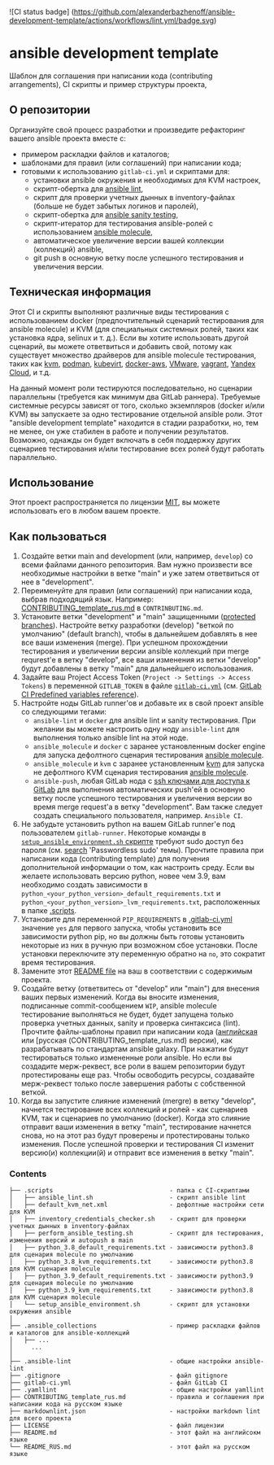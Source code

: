 ![CI status badge]
(https://github.com/alexanderbazhenoff/ansible-development-template/actions/workflows/lint.yml/badge.svg)

# ansible development template

Шаблон для соглашения при написании кода (contributing arrangements), CI скрипты и пример структуры проекта, 

## О репозитории

Организуйте свой процесс разработки и произведите рефакторинг вашего ansible проекта вместе с:

- примером раскладки файлов и каталогов;
- шаблонами для правил (или соглашений) при написании кода;
- готовыми к использованию `gitlab-ci.yml` и скриптами для:
  - установки ansible окружения и необходимых для KVM настроек,
  - скрипт-обертка для [ansible lint](https://ansible-lint.readthedocs.io/),
  - скрипт для проверки учетных дынных в inventory-файлах (больше не будет забытых логинов и паролей),
  - скрипт-обертка для [ansible sanity testing](https://docs.ansible.com/ansible/latest/dev_guide/testing_sanity.html),
  - скрипт-итератор для тестирования ansible-ролей c использованием 
    [ansible molecule](https://molecule.readthedocs.io/en/latest/),
  - автоматическое увеличение версии вашей коллекции (коллекций) ansible,
  - git push в основную ветку после успешного тестирования и увеличения версии.

## Техническая информация

Этот CI и скрипты выполняют различные виды тестирования с использованием docker (предпочтительный сценарий тестирования
для ansible molecule) и KVM (для специальных системных ролей, таких как установка ядра, selinux и т. д.). Если вы хотите
использовать другой сценарий, вы можете ответвиться и добавить свой, потому как существует множество драйверов для
ansible molecule тестирования, таких как [kvm](https://github.com/alexanderbazhenoff/molecule-libvirt-delegated),
[podman](https://github.com/ansible-community/molecule-podman),
[kubevirt](https://github.com/ansible-community/molecule-kubevirt),
[docker-aws](https://github.com/jonashackt/molecule-ansible-docker-aws), 
[VMware](https://github.com/ansible-community/molecule-vmware), 
[vagrant](https://github.com/ansible-community/molecule-vagrant), 
[Yandex Cloud](https://github.com/arenadata/ansible-module-yandex-cloud), и т.д.

На данный момент роли тестируются последовательно, но сценарии параллельны (требуется как минимум два GitLab раннера).
Требуемые системные ресурсы зависят от того, сколько экземпляров (docker и/или KVM) вы запускаете за одно тестирование 
отдельной ansible роли. Этот "ansible development template" находится в стадии разработки, но, тем не менее, он
уже стабилен в работе и получении результатов. Возможно, однажды он будет включать в себя поддержку других сценариев
тестирования и/или тестирование всех ролей будут работать параллельно.

## Использование

Этот проект распространяется по лицензии [MIT](LICENSE), вы можете использовать его в любом вашем проекте.

## Как пользоваться

1. Создайте ветки main and development (или, например, `develop`) со всеми файлами данного репозитория. Вам нужно
произвести все необходимые настройки в ветке "main" и уже затем ответвиться от нее в "development".
2. Переименуйте для правил (или соглашений) при написании кода, выбрав подходящий язык. Например:
[CONTRIBUTING_template_rus.md](CONTRIBUTING_template_rus.md) в `CONTRINBUTING.md`.
3. Установите ветки "development" и "main" защищенными 
([protected branches](https://docs.gitlab.com/ee/user/project/protected_branches.html)). Настройте ветку разработки
(develop) "веткой по умолчанию" (default branch), чтобы в дальнейшем добавлять в нее все ваши изменения (merge). При 
успешном прохождении тестирования и увеличении версии ansible коллекций при merge requrest'е в ветку "develop", все ваши
изменения из ветки "develop" будут добавлены в ветку "main" для дальнейшего использования.
4. Задайте ваш Project Access Token (`Project -> Settings -> Access Tokens`) в переменной `GITLAB_TOKEN` в файле
[`gitlab-ci.yml`](.gitlab-ci.yml) (см. [GitLab CI Predefined variables reference](https://docs.gitlab.com/ee/ci/variables/predefined_variables.html)).
5. Настройте ноды GitLab runner'ов и добавьте их в свой проект ansible со следующими тегами:
   - `ansible-lint` и `docker` для ansible lint и sanity тестирования. При желании вы можете настроить одну ноду 
   `ansible-lint` для выполнения только ansible lint на этой ноде. 
   - `ansible_molecule` и `docker` с заранее установленным docker engine для запуска дефолтного сценария тестирования
   [ansible molecule](https://molecule.readthedocs.io/en/latest/).
   - `ansible_molecule` и `kvm` с заранее установленным
   [kvm](https://en.wikipedia.org/wiki/Kernel-based_Virtual_Machine) для запуска не дефолтного KVM сценария тестирования
   [ansible molecule](https://molecule.readthedocs.io/en/latest/).
   - `ansible-push`, любая GitLab нода с [ssh ключами для доступа к GitLab](https://docs.gitlab.com/ee/user/ssh.html)
   для выполнения автоматических push'ей в основную ветку после успешного тестирования и увеличения версии во время
   merge request'а в ветку "development". Вам также следует создать специального пользователя, например. `Ansible CI`.
6. Не забудьте установить python на вашем GitLab runner'е под пользователем `gitlab-runner`. Некоторые команды в 
[`setup_ansible_environment.sh` скрипте](.scripts/setup_ansible_environment.sh) требуют sudo доступ без пароля (см.
[search](https://unix.stackexchange.com/questions/468416/setting-up-passwordless-sudo-on-linux-distributions)
'Passwordless sudo' темы). Прочтите правила при написании кода (contributing template) для получения дополнительной 
информации о том, как настроить среду. Если вы желаете использовать версию python, новее чем 3.9, вам необходимо создать
зависимости в `python_<your_python_version>_default_requirements.txt` и
`python_<your_python_version>_lvm_requirements.txt`, расположенных в папке [.scripts](.scripts).
7. Установите для переменной `PIP_REQUIREMENTS` в [.gitlab-ci.yml](.gitlab-ci.yml) значение `yes` для первого запуска,
чтобы установить все зависимости python pip, но вы должны быть готовы установить некоторые из них в ручную при возможном
сбое установки. После установки переключите эту переменную обратно на `no`, это сократит время тестирования.
8. Замените этот [README file](README.md) на ваш в соответствии с содержимым проекта.
9. Создайте ветку (ответвитесь от "develop" или "main") для внесения ваших первых изменений. Когда вы вносите изменения,
подписанные commit-сообщением `WIP`, ansible molecule тестирование выполняться не будет, будет запущена только проверка
учетных данных, sanity и проверка синтаксиса (lint). Прочтите файлы-шаблоны правил при написании кода
([английская](CONTRIBUTING_template_eng.md) или [русская (CONTRIBUTING_template_rus.md) версии), как разрабатывать по 
стандартам ansible galaxy. При нажатии будут тестироваться только измененные роли ansible. Но если вы создадите 
мерж-реквест, все роли в вашем репозитории будут протестированы еще раз. Чтобы освободить ресурсы, создавайте
мерж-реквест только после завершения работы с собственной веткой.
10. Когда вы запустите слияние изменений (mergre) в ветку "develop", начнется тестирование всех коллекций и ролей - как
сценариев KVM, так и сценариев по умолчанию (docker). Когда это слияние отправит ваши изменения в ветку "main",
тестирование начнется снова, но на этот раз будут проверены и протестированы только изменения. После успешной проверки и
тестирования CI изменит версию(и) коллекции(й) и отправит все изменения в ветку "main". 
    

### Contents

```
├── .scripts                                - папка с CI-скриптами
│   ├── ansible_lint.sh                     - скрипт ansible lint
│   ├── default_kvm_net.xml                 - дефолтные настройки сети для KVM
│   ├── inventory_credentials_checker.sh    - скрипт для проверки учетных дынных в inventory-файлах
│   ├── perform_ansible_testing.sh          - скрипт для тестирования, изменения версий и autopush в main
│   ├── python_3.8_default_requirements.txt - зависимости python3.8 для сценария molecule по умолчанию
│   ├── python_3.8_kvm_requirements.txt     - зависимости python3.8 для KVM сценария molecule
│   ├── python_3.9_default_requirements.txt - зависимости python3.9 для сценария molecule по умолчанию
│   ├── python_3.9_kvm_requirements.txt     - зависимости python3.8 для KVM сценария molecule
│   └── setup_ansible_environment.sh        - скрипт для установки окружения ansible
│
├── .ansible_collections                    - пример раскладки файлов и каталогов для ansible-коллекций
│   ├── ...
│     ...
│
├── .ansible-lint                           - общие настройки ansible-lint
├── .gitignore                              - файл gitignore
├── gitlab-ci.yml                           - файл GitLab CI
├── .yamllint                               - общие настройки yamllint
├── CONTRIBUTING_template_rus.md            - правила и соглашения при написании кода на русском языке
├── markdownlint.json                       - настройки markdown lint для всего проекта
├── LICENSE                                 - файл лицензии
├── README.md                               - этот файл на английсокм языке
└── README_RUS.md                           - этот файл на русском языке 
```
